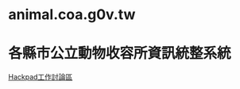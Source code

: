 # animal.coa.g0v.tw
各縣市公立動物收容所資訊統整系統
================

[Hackpad工作討論區](https://g0v.hackpad.com/JBhVDOPxhxe)
